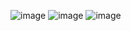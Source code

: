 ![image](https://user-images.githubusercontent.com/97103520/208716079-5cc3f7d7-e188-406a-80af-0dcad1d13b7f.png)
![image](https://user-images.githubusercontent.com/97103520/208716152-505ab0f4-e46a-4b1d-bb8f-004f6c3dc794.png)
![image](https://user-images.githubusercontent.com/97103520/208716247-3f6823ca-4847-4b49-aee5-a0ff46341eec.png)
